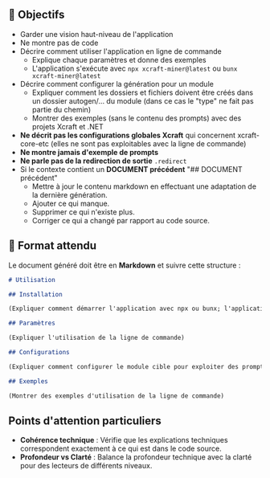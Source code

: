 ## 🎯 Objectifs

- Garder une vision haut-niveau de l'application
- Ne montre pas de code
- Décrire comment utiliser l'application en ligne de commande
  - Explique chaque paramètres et donne des exemples
  - L'application s'exécute avec `npx xcraft-miner@latest` ou `bunx xcraft-miner@latest`
- Décrire comment configurer la génération pour un module
  - Expliquer comment les dossiers et fichiers doivent être créés dans un dossier autogen/... du module (dans ce cas le "type" ne fait pas partie du chemin)
  - Montrer des exemples (sans le contenu des prompts) avec des projets Xcraft et .NET
- **Ne décrit pas les configurations globales Xcraft** qui concernent xcraft-core-etc (elles ne sont pas exploitables avec la ligne de commande)
- **Ne montre jamais d'exemple de prompts**
- **Ne parle pas de la redirection de sortie** `.redirect`
- Si le contexte contient un **DOCUMENT précédent** "## DOCUMENT précédent"
  - Mettre à jour le contenu markdown en effectuant une adaptation de la dernière génération.
  - Ajouter ce qui manque.
  - Supprimer ce qui n'existe plus.
  - Corriger ce qui a changé par rapport au code source.

## 📑 Format attendu

Le document généré doit être en **Markdown** et suivre cette structure :

```markdown
# Utilisation

## Installation

(Expliquer comment démarrer l'application avec npx ou bunx; l'application se nomme **xcraft-miner**)

## Paramètres

(Expliquer l'utilisation de la ligne de commande)

## Configurations

(Expliquer comment configurer le module cible pour exploiter des prompts personnalisés, etc. avec cette utilisation en ligne de commande)

## Exemples

(Montrer des exemples d'utilisation de la ligne de commande)
```

## Points d'attention particuliers

- **Cohérence technique** : Vérifie que les explications techniques correspondent exactement à ce qui est dans le code source.
- **Profondeur vs Clarté** : Balance la profondeur technique avec la clarté pour des lecteurs de différents niveaux.
